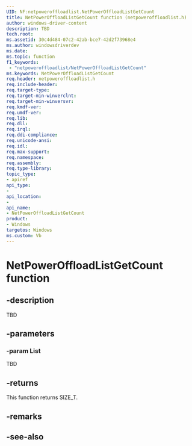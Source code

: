 ```yaml
---
UID: NF:netpoweroffloadlist.NetPowerOffloadListGetCount
title: NetPowerOffloadListGetCount function (netpoweroffloadlist.h)
author: windows-driver-content
description: TBD
tech.root:
ms.assetid: 30c4d484-07c2-42ab-bce7-42d2f73968e4
ms.author: windowsdriverdev
ms.date: 
ms.topic: function
f1_keywords:
 - "netpoweroffloadlist/NetPowerOffloadListGetCount"
ms.keywords: NetPowerOffloadListGetCount
req.header: netpoweroffloadlist.h
req.include-header:
req.target-type:
req.target-min-winverclnt:
req.target-min-winversvr:
req.kmdf-ver:
req.umdf-ver:
req.lib:
req.dll:
req.irql: 
req.ddi-compliance:
req.unicode-ansi:
req.idl:
req.max-support:
req.namespace:
req.assembly:
req.type-library: 
topic_type: 
- apiref
api_type: 
- 
api_location: 
- 
api_name: 
- NetPowerOffloadListGetCount
product: 
- Windows
targetos: Windows
ms.custom: Vb
---
```


# NetPowerOffloadListGetCount function


## -description

TBD

## -parameters

### -param List

TBD


## -returns
This function returns SIZE_T.
## -remarks

## -see-also